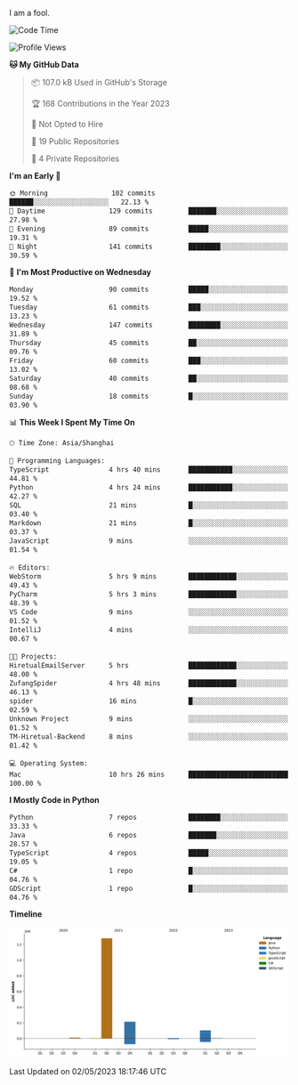 I am a fool.

<!--START_SECTION:waka-->
![Code Time](http://img.shields.io/badge/Code%20Time-369%20hrs%2029%20mins-blue)

![Profile Views](http://img.shields.io/badge/Profile%20Views-21-blue)

**🐱 My GitHub Data** 

> 📦 107.0 kB Used in GitHub's Storage 
 > 
> 🏆 168 Contributions in the Year 2023
 > 
> 🚫 Not Opted to Hire
 > 
> 📜 19 Public Repositories 
 > 
> 🔑 4 Private Repositories 
 > 
**I'm an Early 🐤** 

```text
🌞 Morning                102 commits         ██████░░░░░░░░░░░░░░░░░░░   22.13 % 
🌆 Daytime                129 commits         ███████░░░░░░░░░░░░░░░░░░   27.98 % 
🌃 Evening                89 commits          █████░░░░░░░░░░░░░░░░░░░░   19.31 % 
🌙 Night                  141 commits         ████████░░░░░░░░░░░░░░░░░   30.59 % 
```
📅 **I'm Most Productive on Wednesday** 

```text
Monday                   90 commits          █████░░░░░░░░░░░░░░░░░░░░   19.52 % 
Tuesday                  61 commits          ███░░░░░░░░░░░░░░░░░░░░░░   13.23 % 
Wednesday                147 commits         ████████░░░░░░░░░░░░░░░░░   31.89 % 
Thursday                 45 commits          ██░░░░░░░░░░░░░░░░░░░░░░░   09.76 % 
Friday                   60 commits          ███░░░░░░░░░░░░░░░░░░░░░░   13.02 % 
Saturday                 40 commits          ██░░░░░░░░░░░░░░░░░░░░░░░   08.68 % 
Sunday                   18 commits          █░░░░░░░░░░░░░░░░░░░░░░░░   03.90 % 
```


📊 **This Week I Spent My Time On** 

```text
🕑︎ Time Zone: Asia/Shanghai

💬 Programming Languages: 
TypeScript               4 hrs 40 mins       ███████████░░░░░░░░░░░░░░   44.81 % 
Python                   4 hrs 24 mins       ███████████░░░░░░░░░░░░░░   42.27 % 
SQL                      21 mins             █░░░░░░░░░░░░░░░░░░░░░░░░   03.40 % 
Markdown                 21 mins             █░░░░░░░░░░░░░░░░░░░░░░░░   03.37 % 
JavaScript               9 mins              ░░░░░░░░░░░░░░░░░░░░░░░░░   01.54 % 

🔥 Editors: 
WebStorm                 5 hrs 9 mins        ████████████░░░░░░░░░░░░░   49.43 % 
PyCharm                  5 hrs 3 mins        ████████████░░░░░░░░░░░░░   48.39 % 
VS Code                  9 mins              ░░░░░░░░░░░░░░░░░░░░░░░░░   01.52 % 
IntelliJ                 4 mins              ░░░░░░░░░░░░░░░░░░░░░░░░░   00.67 % 

🐱‍💻 Projects: 
HiretualEmailServer      5 hrs               ████████████░░░░░░░░░░░░░   48.00 % 
ZufangSpider             4 hrs 48 mins       ████████████░░░░░░░░░░░░░   46.13 % 
spider                   16 mins             █░░░░░░░░░░░░░░░░░░░░░░░░   02.59 % 
Unknown Project          9 mins              ░░░░░░░░░░░░░░░░░░░░░░░░░   01.52 % 
TM-Hiretual-Backend      8 mins              ░░░░░░░░░░░░░░░░░░░░░░░░░   01.42 % 

💻 Operating System: 
Mac                      10 hrs 26 mins      █████████████████████████   100.00 % 
```

**I Mostly Code in Python** 

```text
Python                   7 repos             ████████░░░░░░░░░░░░░░░░░   33.33 % 
Java                     6 repos             ███████░░░░░░░░░░░░░░░░░░   28.57 % 
TypeScript               4 repos             █████░░░░░░░░░░░░░░░░░░░░   19.05 % 
C#                       1 repo              █░░░░░░░░░░░░░░░░░░░░░░░░   04.76 % 
GDScript                 1 repo              █░░░░░░░░░░░░░░░░░░░░░░░░   04.76 % 
```



**Timeline**

![Lines of Code chart](https://raw.githubusercontent.com/VeejaLiu/VeejaLiu/master/assets/bar_graph.png)


 Last Updated on 02/05/2023 18:17:46 UTC
<!--END_SECTION:waka-->
